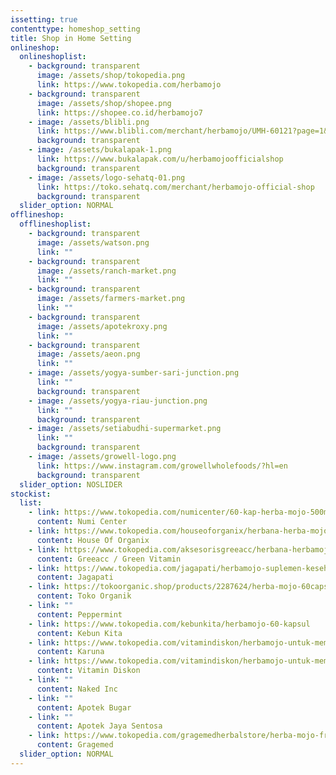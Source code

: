 ```yaml
---
issetting: true
contenttype: homeshop_setting
title: Shop in Home Setting
onlineshop:
  onlineshoplist:
    - background: transparent
      image: /assets/shop/tokopedia.png
      link: https://www.tokopedia.com/herbamojo
    - background: transparent
      image: /assets/shop/shopee.png
      link: https://shopee.co.id/herbamojo7
    - image: /assets/blibli.png
      link: https://www.blibli.com/merchant/herbamojo/UMH-60121?page=1&start=0&pickupPointCode=&cnc=&multiCategory=true&excludeProductList=true&sort=7
      background: transparent
    - image: /assets/bukalapak-1.png
      link: https://www.bukalapak.com/u/herbamojoofficialshop
      background: transparent
    - image: /assets/logo-sehatq-01.png
      link: https://toko.sehatq.com/merchant/herbamojo-official-shop
      background: transparent
  slider_option: NORMAL
offlineshop:
  offlineshoplist:
    - background: transparent
      image: /assets/watson.png
      link: ""
    - background: transparent
      image: /assets/ranch-market.png
      link: ""
    - background: transparent
      image: /assets/farmers-market.png
      link: ""
    - background: transparent
      image: /assets/apotekroxy.png
      link: ""
    - background: transparent
      image: /assets/aeon.png
      link: ""
    - image: /assets/yogya-sumber-sari-junction.png
      link: ""
      background: transparent
    - image: /assets/yogya-riau-junction.png
      link: ""
      background: transparent
    - image: /assets/setiabudhi-supermarket.png
      link: ""
      background: transparent
    - image: /assets/growell-logo.png
      link: https://www.instagram.com/growellwholefoods/?hl=en
      background: transparent
  slider_option: NOSLIDER
stockist:
  list:
    - link: https://www.tokopedia.com/numicenter/60-kap-herba-mojo-500mg-herbana-relief-sari-brnhrb015-herbana
      content: Numi Center
    - link: https://www.tokopedia.com/houseoforganix/herbana-herba-mojo-7-60-kapsul
      content: House Of Organix
    - link: https://www.tokopedia.com/aksesorisgreeacc/herbana-herbamojo-60-kapsul-obat-stamina-pria-alami-herba-mojo
      content: Greeacc / Green Vitamin
    - link: https://www.tokopedia.com/jagapati/herbamojo-suplemen-kesehatan-pria-peningkat-stamina-alami-herbal
      content: Jagapati
    - link: https://tokoorganic.shop/products/2287624/herba-mojo-60capsule-__-herbana
      content: Toko Organik
    - link: ""
      content: Peppermint
    - link: https://www.tokopedia.com/kebunkita/herbamojo-60-kapsul
      content: Kebun Kita
    - link: https://www.tokopedia.com/vitamindiskon/herbamojo-untuk-membantu-memelihara-stamina-pria-60-caps
      content: Karuna
    - link: https://www.tokopedia.com/vitamindiskon/herbamojo-untuk-membantu-memelihara-stamina-pria-60-caps
      content: Vitamin Diskon
    - link: ""
      content: Naked Inc
    - link: ""
      content: Apotek Bugar
    - link: ""
      content: Apotek Jaya Sentosa
    - link: https://www.tokopedia.com/gragemedherbalstore/herba-mojo-free-gift-bag-meningkatkan-kadar-testosteron-stamina?utm_source=Android&utm_source=Android&utm_medium=Share&utm_medium=Share&utm_campaign=Product%20Share&utm_campaign=Product%20Share&_branch_match_id=859427116951163873
      content: Gragemed
  slider_option: NORMAL
---
```


